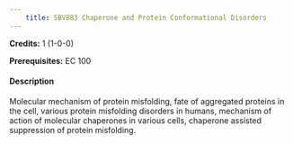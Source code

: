 ```yaml
---
    title: SBV883 Chaperone and Protein Conformational Disorders
---
```

**Credits:** 1 (1-0-0)



**Prerequisites:** EC 100

#### Description 
Molecular mechanism of protein misfolding, fate of aggregated proteins in the cell, various protein misfolding disorders in humans, mechanism of action of molecular chaperones in various cells, chaperone assisted suppression of protein misfolding.